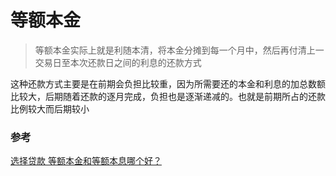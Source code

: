 # 等额本金

> 等额本金实际上就是利随本清，将本金分摊到每一个月中，然后再付清上一交易日至本次还款日之间的利息的还款方式

这种还款方式主要是在前期会负担比较重，因为所需要还的本金和利息的加总数额比较大，后期随着还款的逐月完成，负担也是逐渐递减的。也就是前期所占的还款比例较大而后期较小

### 参考

[选择贷款 等额本金和等额本息哪个好？](https://baijiahao.baidu.com/s?id=1650016558032371292&wfr=spider&for=pc)

